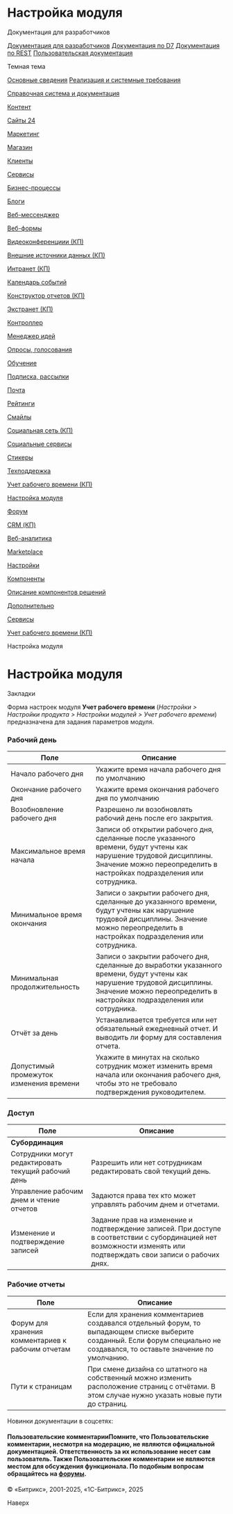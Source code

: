 # Настройка модуля

Документация для разработчиков

[Документация для разработчиков](https://dev.1c-bitrix.ru/api_help/)
[Документация по D7](https://dev.1c-bitrix.ru/api_d7/)
[Документация по REST](https://dev.1c-bitrix.ru/rest_help/)
[Пользовательская документация](https://dev.1c-bitrix.ru/user_help/)

Темная тема

[Основные сведения](/user_help/index.php)
[Реализация и системные требования](/user_help/reqintro.php)

[Справочная система и документация](/user_help/help/index.php)

[Контент](/user_help/content/index.php)

[Сайты 24](/user_help/sites24/index.php)

[Маркетинг](/user_help/marketing/index.php)

[Магазин](/user_help/store/index.php)

[Клиенты](/user_help/clients/index.php)

[Сервисы](/user_help/service/index.php)

[Бизнес-процессы](/user_help/service/bizproc/index.php)

[Блоги](/user_help/service/blogs/index.php)

[Веб-мессенджер](/user_help/service/im/index.php)

[Веб-формы](/user_help/service/form/index.php)

[Видеоконференциии (КП)](/user_help/service/video/index.php)

[Внешние источники данных (КП)](/user_help/service/xdi/index.php)

[Интранет (КП)](/user_help/service/intranet/index.php)

[Календарь событий](/user_help/service/event_calendar/index.php)

[Конструктор отчетов (КП)](/user_help/service/report/index.php)

[Экстранет (КП)](/user_help/service/extranet/index.php)

[Контроллер](/user_help/service/controller/index.php)

[Менеджер идей](/user_help/service/idea/index.php)

[Опросы, голосования](/user_help/service/vote/index.php)

[Обучение](/user_help/service/learning/index.php)

[Подписка, рассылки](/user_help/service/subscribe/index.php)

[Почта](/user_help/service/mail/index.php)

[Рейтинги](/user_help/service/rating/index.php)

[Смайлы](/user_help/service/smile/index.php)

[Социальная сеть (КП)](/user_help/service/socialnetwork/index.php)

[Социальные сервисы](/user_help/service/socialservices/index.php)

[Стикеры](/user_help/service/stickers/index.php)

[Техподдержка](/user_help/service/support/index.php)

[Учет рабочего времени (КП)](/user_help/service/timeman/index.php)

[Настройка модуля](/user_help/service/timeman/settings.php)

[Форум](/user_help/service/forum/index.php)

[CRM (КП)](/user_help/service/crm/index.php)

[Веб-аналитика](/user_help/statistic/index.php)

[Marketplace](/user_help/marketplace/index.php)

[Настройки](/user_help/settings/index.php)

[Компоненты](/user_help/components/index.php)

[Описание компонентов решений](/user_help/description_decisions/index.php)

[Дополнительно](/user_help/additional/index.php)

[Сервисы](/user_help/service/index.php)

[Учет рабочего времени (КП)](/user_help/service/timeman/index.php)

Настройка модуля

# Настройка модуля

Закладки

Форма настроек модуля **Учет рабочего времени** (*Настройки > Настройки продукта > Настройки модулей > Учет рабочего времени*) предназначена для задания параметров модуля.

  

### Рабочий день

| Поле | Описание |
| --- | --- |
| Начало рабочего дня | Укажите время начала рабочего дня по умолчанию |
| Окончание рабочего дня | Укажите время окончания рабочего дня по умолчанию |
| Возобновление рабочего дня | Разрешено ли возобновлять рабочий день после его закрытия. |
| Максимальное время начала | Записи об открытии рабочего дня, сделанные после указанного времени, будут учтены как нарушение трудовой дисциплины. Значение можно переопределить в настройках подразделения или сотрудника. |
| Минимальное время окончания | Записи о закрытии рабочего дня, сделанные до указанного времени, будут учтены как нарушение трудовой дисциплины. Значение можно переопределить в настройках подразделения или сотрудника. |
| Минимальная продолжительность | Записи о закрытии рабочего дня, сделанные до выработки указанного времени, будут учтены как нарушение трудовой дисциплины. Значение можно переопределить в настройках подразделения или сотрудника. |
| Отчёт за день | Устанавливается требуется или нет обязательный ежедневный отчет. И выводить ли форму для составления отчета. |
| Допустимый промежуток изменения времени | Укажите в минутах на сколько сотрудник может изменить время начала или окончания рабочего дня, чтобы это не требовало подтверждения руководителем. |

### Доступ

| Поле | Описание |
| --- | --- |
| **Субординация** | |
| Сотрудники могут редактировать текущий рабочий день | Разрешить или нет сотрудникам редактировать свой текущий день. |
| Управление рабочим днем и чтение отчетов | Задаются права тех кто может управлять рабочим днем и отчетами. |
| Изменение и подтверждение записей | Задание прав на изменение и подтверждение записей.   При доступе в соответствии с субординацией нет возможности изменять или подтверждать свои записи о рабочих днях. |

### Рабочие отчеты

| Поле | Описание |
| --- | --- |
| Форум для хранения комментариев к рабочим отчетам | Если для хранения комментариев создавался отдельный форум, то выпадающем списке выберите созданный. Если форум специально не создавался, то оставьте значение по умолчанию. |
| Пути к страницам | При смене дизайна со штатного на собственный можно изменить расположение страниц с отчётами. В этом случае нужно указать новые пути до страниц. |

Новинки документации в соцсетях:

#### Пользовательские комментарииПомните, что Пользовательские комментарии, несмотря на модерацию, не являются официальной документацией. Ответственность за их использование несет сам пользователь. Также Пользовательские комментарии не являются местом для обсуждения функционала. По подобным вопросам обращайтесь на [форумы](http://dev.1c-bitrix.ru/community/forums/group1/).

© «Битрикс», 2001-2025, «1С-Битрикс», 2025

Наверх